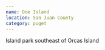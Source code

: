 ```yaml
---
name: Doe Island
location: San Juan County
category: puget
---
```


Island park southeast of Orcas Island
